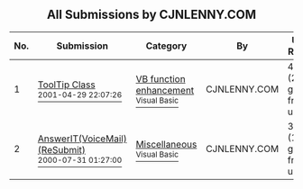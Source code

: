 ﻿<div align="center">

## All Submissions by CJNLENNY\.COM

</div>

No.  | Submission | Category | By   | User Rating
---- | ---------- | -------- | ---- | -----------
1 | [ToolTip Class<br /><sup>2001-04-29 22:07:26</sup>](https://github.com/Planet-Source-Code/cjnlenny-com-tooltip-class__1-22867) | [VB function enhancement<br /><sup>Visual Basic</sup>](../ByCategory/vb-function-enhancement__1-25.md) | CJNLENNY\.COM | 4.8 (29 globes from 6 users)
2 | [AnswerIT\(VoiceMail\) \(ReSubmit\)<br /><sup>2000-07-31 01:27:00</sup>](https://github.com/Planet-Source-Code/cjnlenny-com-answerit-voicemail-resubmit__1-10317) | [Miscellaneous<br /><sup>Visual Basic</sup>](../ByCategory/miscellaneous__1-1.md) | CJNLENNY\.COM | 3.2 (19 globes from 6 users)
